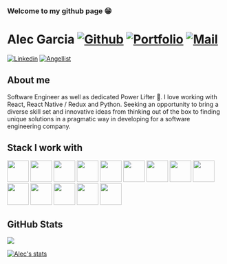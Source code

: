 ### Welcome to my github page 😁

 # Alec Garcia [![Github](https://img.shields.io/github/followers/alecbrando?logo=github&logoColor=black&style=social)](https://github.com/alecbrando) [![Portfolio](https://img.shields.io/website?down_color=red&down_message=Down&style=plastic&up_color=green&up_message=Live&url=https://alecgarcia-portfolio.herokuapp.com/)](https://alecgarcia-portfolio.herokuapp.com/) [![Mail](https://img.shields.io/badge/-alecbrandongarcia@gmail.com-gray?style=flat-square&logo=gmail&logoColor=red&link=)](mailto:alecbrandongarcia@gmail.com)

[![Linkedin](https://img.shields.io/badge/-Alec%20Garcia-blue?style=flat-square&logo=linkedin&logoColor=white&link=https://www.linkedin.com/in/alec-garcia-4159b0169/)](https://www.linkedin.com/in/alec-garcia-4159b0169/)
[![Angellist](https://img.shields.io/badge/Angelist-Follow%20Me-blue)](https://angel.co/u/alec-garcia-5)


## About me 
Software Engineer as well as dedicated Power Lifter 🦾. I love working with React, React Native / Redux and Python. Seeking an opportunity to bring a diverse skill set and innovative ideas from thinking out of the box to finding unique solutions in a pragmatic way in developing for a software engineering company. 

## Stack I work with
<code><img height="50" src="https://www.vectorlogo.zone/logos/reactjs/reactjs-ar21.svg"></code>
<code><img height="50" src="https://www.vectorlogo.zone/logos/javascript/javascript-horizontal.svg"></code>
<code><img height="50" src="https://www.vectorlogo.zone/logos/amazon_aws/amazon_aws-ar21.svg"></code>
<code><img height="50" src="https://www.vectorlogo.zone/logos/expressjs/expressjs-ar21.svg"></code>
<code><img height="50" src="https://www.vectorlogo.zone/logos/docker/docker-ar21.svg"></code>
<code><img height="50" src="https://www.vectorlogo.zone/logos/python/python-ar21.svg"></code>
<code><img height="50" src="https://www.vectorlogo.zone/logos/pocoo_flask/pocoo_flask-ar21.svg"></code>
<code><img height="50" src="https://www.vectorlogo.zone/logos/nodejs/nodejs-horizontal.svg"></code>
<code><img height="50" src="https://www.vectorlogo.zone/logos/postgresql/postgresql-horizontal.svg"></code>
<code><img height="50" src="https://www.vectorlogo.zone/logos/github/github-ar21.svg"></code>
<code><img height="50" src="https://www.vectorlogo.zone/logos/getpostman/getpostman-ar21.svg"></code>
<code><img height="50" src="https://www.vectorlogo.zone/logos/git-scm/git-scm-ar21.svg"></code>
<code><img height="50" src="https://s3.amazonaws.com/aws-mobile-hub-images/awsappsyncgithub.png"></code>
<code><img height="50" src="https://s3.amazonaws.com/aws-mobile-hub-images/aws-amplify-logo.png"></code>




## GitHub Stats
<a href="https://github.com/alecbrando">
  <img align="center" src="https://github-readme-stats.vercel.app/api/top-langs/?username=alecbrando&hide=java,html&title_color=ffffff&text_color=c9cacc&icon_color=ffffff&bg_color=221a1c" />

 <br>

![Alec's stats](https://github-readme-stats.vercel.app/api?username=alecbrando&show_icons=true)
